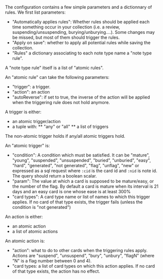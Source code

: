 The configuration contains a few simple parameters and a dictionnary of rules. We first list parameters:
* "Automatically applies rules": Whether rules should be applied each time something occur in your collection (i.e. a review, suspending/unsuspending, burying/unburying....). Some changes may be missed, but most of them should trigger the rules.
* "Apply on save": whether to apply all potential rules while saving the collection.
* "Rules" a dictionary associating to each note type name a "note type rule".

A "note type rule" itself is a list of "atomic rules".

An "atomic rule" can take the following parameters:
* "trigger": a trigger.
* "action": an action
* "autoReverse": if set to true, the inverse of the action will be
  applied when the triggering rule does not hold anymore.

A trigger is either:
* an atomic trigger/action
* a tuple with:
** "any" or "all"
** a list of triggers

The non-atomic trigger holds if any/all atomic triggers hold.

An "atomic trigger" is:
* "condition": A condition which must be satisfied. It can be
  "mature", "young", "suspended", "unsuspended", "buried", "unburied",
  "easy", "hard", "generated", "not generated", "flag", "unflag", "new" or
  expressed as a sql request where `:cid` is the card id and `:nid` is
  note id. The query should return a boolean scalar.
* "param": The value at which a card is supposed to be
  mature/easy, or the number of the flag. By default a card is mature when its interval is 21
  days and an easy card is one whose ease is at least 300%
* "card types": A card type name or list of names to which this trigger applies. If
  no card of that type exists, the trigger fails (unless the condition is "not generated")

An action is either:
* an atomic action
* a list of atomic actions

An atomic action is:
* "action": what to do to other cards when the triggering rules
  apply. Actions are "suspend", "unsuspend", "bury", "unbury", "flagN"
  (where "N" is a flag number between 0 and 4).
* "card types: a list of card types on which this action applies. If no
  card of that type exists, the action has no effect.

